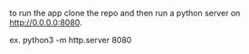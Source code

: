 to run the app clone the repo and then run a python server on http://0.0.0.0:8080.

ex. python3 -m http.server 8080
